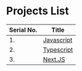 # Projects List

| Serial No. | Title                                |
| ---------- | ------------------------------------ |
| 1.         | [Javascript](./javascript/Readme.md) |
| 2.         | [Typescript](./typescript/Readme.md) |
| 3.         | [Next.JS](./nextjs/Readme.md) |


